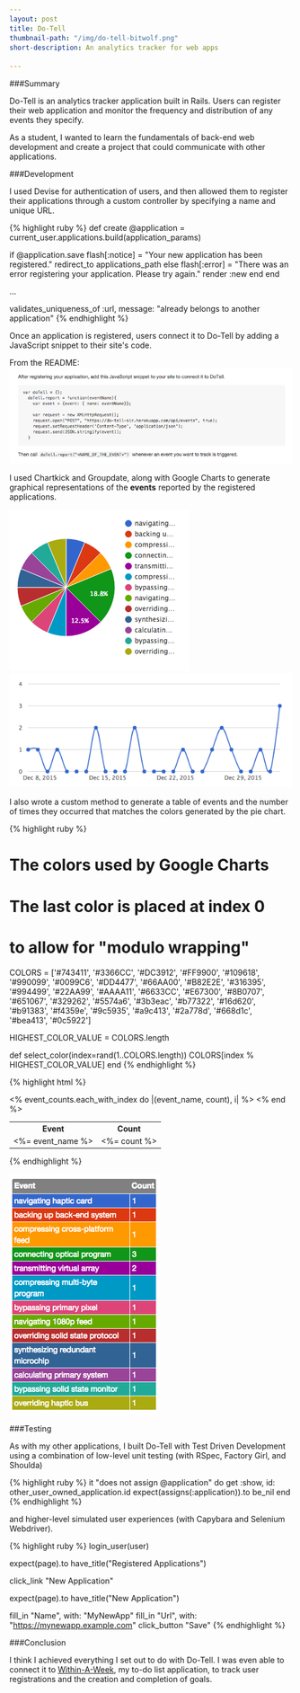 ```yaml
---
layout: post
title: Do-Tell
thumbnail-path: "/img/do-tell-bitwolf.png"
short-description: An analytics tracker for web apps

---
```

###Summary

Do-Tell is an analytics tracker application built in Rails. Users can register their web application and monitor the frequency and distribution of any events they specify.

As a student, I wanted to learn the fundamentals of back-end web development and create a project that could communicate with other applications.

###Development

I used Devise for authentication of users, and then allowed them to register their applications through a custom controller by specifying a name and unique URL.

{% highlight ruby %}
def create
  @application = current_user.applications.build(application_params)

  if @application.save
    flash[:notice] = "Your new application has been registered."
    redirect_to applications_path
  else
    flash[:error] = "There was an error registering your application. Please try again."
    render :new
  end
end

...

validates_uniqueness_of :url, message: "already belongs to another application"
{% endhighlight %}

Once an application is registered, users connect it to Do-Tell by adding a JavaScript snippet to their site's code.

From the README:
![README](/img/do-tell_readme.png)

I used Chartkick and Groupdate, along with Google Charts to generate graphical representations of the <strong>events</strong> reported by the registered applications.

![Pie Chart](/img/pie_chart.png)
![Line Graph](/img/line_graph.png)

I also wrote a custom method to generate a table of events and the number of times they occurred that matches the colors generated by the pie chart.

{% highlight ruby %}
# The colors used by Google Charts
# The last color is placed at index 0
# to allow for "modulo wrapping"
COLORS = ['#743411', '#3366CC', '#DC3912', '#FF9900',
          '#109618', '#990099', '#0099C6', '#DD4477',
          '#66AA00', '#B82E2E', '#316395', '#994499',
          '#22AA99', '#AAAA11', '#6633CC', '#E67300',
          '#8B0707', '#651067', '#329262', '#5574a6',
          '#3b3eac', '#b77322', '#16d620', '#b91383',
          '#f4359e', '#9c5935', '#a9c413', '#2a778d',
          '#668d1c', '#bea413', '#0c5922']

HIGHEST_COLOR_VALUE = COLORS.length

def select_color(index=rand(1..COLORS.length))
  COLORS[index % HIGHEST_COLOR_VALUE]
end
{% endhighlight %}

{% highlight html %}
<table id="event-list">
  <tr>
    <th>Event</th>
    <th>Count</th>
  </tr>
  <% event_counts.each_with_index do |(event_name, count), i| %>
    <tr style="background-color:<%= select_color(i + 1) %>" >
      <td><%= event_name %></td>
      <td><%= count %></td>
    </tr>
  <% end %>
</table>
{% endhighlight %}

![Table](/img/table.png)



###Testing

As with my other applications, I built Do-Tell with Test Driven Development using a combination of low-level unit testing (with RSpec, Factory Girl, and Shoulda)

{% highlight ruby %}
it "does not assign @application" do
  get :show, id: other_user_owned_application.id
  expect(assigns(:application)).to be_nil
end
{% endhighlight %}

and higher-level simulated user experiences (with Capybara and Selenium Webdriver).

{% highlight ruby %}
login_user(user)

expect(page).to have_title("Registered Applications")

click_link "New Application"

expect(page).to have_title("New Application")

fill_in "Name", with: "MyNewApp"
fill_in "Url", with: "https://mynewapp.example.com"
click_button "Save"
{% endhighlight %}

###Conclusion

I think I achieved everything I set out to do with Do-Tell. I was even able to connect it to [Within-A-Week](within-a-week.html), my to-do list application, to track user registrations and the creation and completion of goals.
